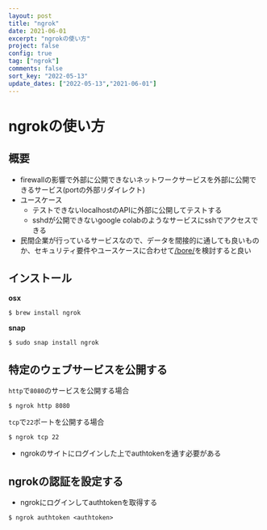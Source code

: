 ```yaml
---
layout: post
title: "ngrok"
date: 2021-06-01
excerpt: "ngrokの使い方"
project: false
config: true
tag: ["ngrok"]
comments: false
sort_key: "2022-05-13"
update_dates: ["2022-05-13","2021-06-01"]
---
```


# ngrokの使い方

## 概要
 - firewallの影響で外部に公開できないネットワークサービスを外部に公開できるサービス(portの外部リダイレクト)
 - ユースケース
   - テストできないlocalhostのAPIに外部に公開してテストする
   - sshdが公開できないgoogle colabのようなサービスにsshでアクセスできる
 - 民間企業が行っているサービスなので、データを間接的に通しても良いものか、セキュリティ要件やユースケースに合わせて[/bore/](/bore/)を検討すると良い

## インストール

**osx**  
```console
$ brew install ngrok
```

**snap**  
```console
$ sudo snap install ngrok
```

## 特定のウェブサービスを公開する

`http`で`8080`のサービスを公開する場合
```console
$ ngrok http 8080
```

`tcp`で`22`ポートを公開する場合
```console
$ ngrok tcp 22
```
 - ngrokのサイトにログインした上でauthtokenを通す必要がある

## ngrokの認証を設定する
 - ngrokにログインしてauthtokenを取得する

```console
$ ngrok authtoken <authtoken>
```
